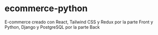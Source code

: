 # ecommerce-python
E-commerce creado con React, Tailwind CSS y Redux por la parte Front  y Python, Django y PostgreSQL por la parte Back
